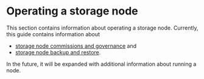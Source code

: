 # Operating a storage node

This section contains information about operating a storage node. Currently, this guide contains
information about

- [storage node commissions and governance](commission-governance.md) and
- [storage node backup and restore](backup-restore-guide.md).

In the future, it will be expanded with additional information about running a node.
